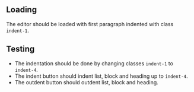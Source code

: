 ## Loading

The editor should be loaded with first paragraph indented with class `indent-1`.

## Testing

- The indentation should be done by changing classes `indent-1` to `indent-4`.
- The indent button should indent list, block and heading up to `indent-4`.
- The outdent button should outdent list, block and heading.
